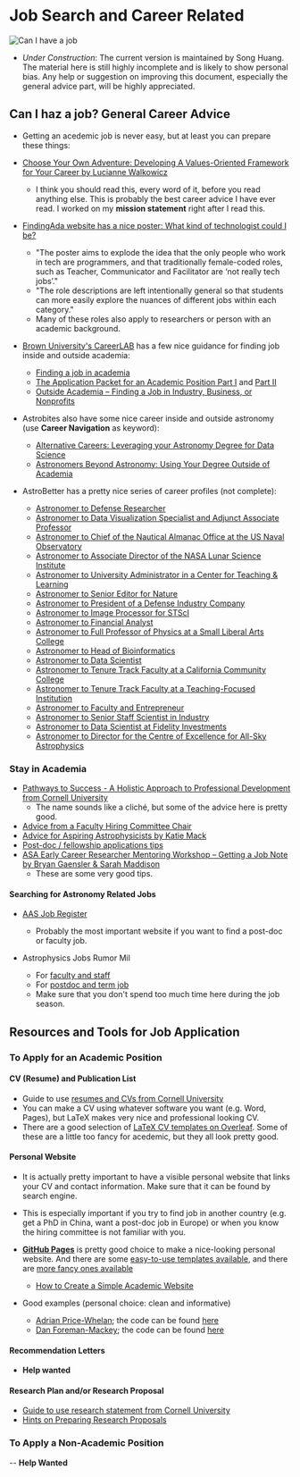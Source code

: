 # Job Search and Career Related

![Can I have a job](http://phdcomics.com/comics/archive/phd091007s.gif)

- *Under Construction*: The current version is maintained by Song Huang.
    The material here is still highly incomplete and is likely to show personal bias.
    Any help or suggestion on improving this document, especially the general advice 
    part, will be highly appreciated.

## Can I haz a job? General Career Advice

* Getting an acedemic job is never easy, but at least you can prepare these things:

* [Choose Your Own Adventure: Developing A Values-Oriented Framework for Your Career by Lucianne Walkowicz](https://arxiv.org/abs/1805.09963)
    - I think you should read this, every word of it, before you read anything else.  This is probably the best career advice I have ever read.  I worked on my **mission statement** right after I read this.

* [FindingAda website has a nice poster: What kind of technologist could I be?](https://findingada.com/blog/2018/10/08/new-careers-poster-what-kind-of-technologist-could-i-be/)
    - "The poster aims to explode the idea that the only people who work in tech are programmers, and that traditionally female-coded roles, such as Teacher, Communicator and Facilitator are ‘not really tech jobs’."
    - "The role descriptions are left intentionally general so that students can more easily explore the nuances of different jobs within each category." 
    - Many of these roles also apply to researchers or person with an academic background.

* [Brown University's CareerLAB](https://www.brown.edu/campus-life/support/careerlab/) has a few nice guidance for finding job inside and outside academia:
    - [Finding a job in academia](https://www.brown.edu/campus-life/support/careerlab/sites/brown.edu.campus-life.support.careerlab/files/uploads/DM_Chapter%202.pdf)
    - [The Application Packet for an Academic Position Part I](https://www.brown.edu/campus-life/support/careerlab/sites/brown.edu.campus-life.support.careerlab/files/uploads/DM_Chapter%203.pdf) and [Part II](https://www.brown.edu/campus-life/support/careerlab/sites/brown.edu.campus-life.support.careerlab/files/uploads/DM_Chapter%204.pdf)
    - [Outside Academia – Finding a Job in Industry, Business, or Nonprofits](https://www.brown.edu/campus-life/support/careerlab/sites/brown.edu.campus-life.support.careerlab/files/uploads/DM_Chapter%205.pdf)

* Astrobites also have some nice career inside and outside astronomy (use __Career Navigation__ as keyword):
    - [Alternative Careers: Leveraging your Astronomy Degree for Data Science](https://astrobites.org/2016/06/01/alternative-careers-leveraging-your-astronomy-degree-for-data-science/)
    - [Astronomers Beyond Astronomy: Using Your Degree Outside of Academia](https://astrobites.org/2017/01/20/astronomers-beyond-astronomy-using-your-degree-outside-of-academia/)

* AstroBetter has a pretty nice series of career profiles (not complete):
    - [Astronomer to Defense Researcher](https://www.astrobetter.com/blog/2014/09/25/career-profiles-astronomer-to-defense-researcher/)
    - [Astronomer to Data Visualization Specialist and Adjunct Associate Professor](https://www.astrobetter.com/blog/2014/10/02/career-profiles-astronomer-to-data-visualization-specialist-and-adjunct-associate-professor/)
    - [Astronomer to Chief of the Nautical Almanac Office at the US Naval Observatory](https://www.astrobetter.com/blog/2014/09/18/career-profiles-astronomer-to-chief-of-the-nautical-almanac-office-at-the-us-naval-observatory/)
    - [Astronomer to Associate Director of the NASA Lunar Science Institute](https://www.astrobetter.com/blog/2014/09/11/career-profiles-astronomer-to-associate-director-of-the-nasa-lunar-science-institute/)
    - [Astronomer to University Administrator in a Center for Teaching & Learning](https://www.astrobetter.com/blog/2014/08/28/career-profiles-astronomer-to-university-administrator-in-a-center-for-teaching-learning/)
    - [Astronomer to Senior Editor for Nature](https://www.astrobetter.com/blog/2014/09/04/career-profiles-astronomer-to-senior-editor-for-nature/)
    - [Astronomer to President of a Defense Industry Company](https://www.astrobetter.com/blog/2014/08/14/career-profiles-astronomer-to-president-of-a-defense-industry-company/)
    - [Astronomer to Image Processor for STScI](https://www.astrobetter.com/blog/2014/07/31/career-profiles-astronomer-to-image-processor-for-stsci/)
    - [Astronomer to Financial Analyst](https://www.astrobetter.com/blog/2014/07/24/career-profiles-astronomer-to-financial-analyst/)
    - [Astronomer to Full Professor of Physics at a Small Liberal Arts College](https://www.astrobetter.com/blog/2014/07/17/career-profiles-astronomer-to-full-professor-of-physics-at-a-small-liberal-arts-college/)
    - [Astronomer to Head of Bioinformatics](https://www.astrobetter.com/blog/2014/07/10/career-profiles-astronomer-to-head-of-bioinformatics/)
    - [Astronomer to Data Scientist](https://www.astrobetter.com/blog/2014/06/12/career-profiles-astronomer-to-data-scientist/)
    - [Astronomer to Tenure Track Faculty at a California Community College](https://www.astrobetter.com/blog/2014/06/05/career-profiles-astronomer-to-tenure-track-faculty-at-a-california-community-college/)
    - [Astronomer to Tenure Track Faculty at a Teaching-Focused Institution](https://www.astrobetter.com/blog/2014/05/22/career-profiles-astronomer-to-tenure-track-faculty-at-a-teaching-focused-institution/)
    - [Astronomer to Faculty and Entrepreneur](https://www.astrobetter.com/blog/2014/05/01/career-profiles-astronomer-to-faculty-and-entrepreneur/)
    - [Astronomer to Senior Staff Scientist in Industry](https://www.astrobetter.com/blog/2014/03/20/career-profiles-astronomer-to-senior-staff-scientist-in-industry/)
    - [Astronomer to Data Scientist at Fidelity Investments](https://www.astrobetter.com/blog/2014/03/13/career-profiles-astronomer-to-data-scientist-at-fidelity-investments/)
    - [Astronomer to Director for the Centre of Excellence for All-Sky Astrophysics](https://www.astrobetter.com/blog/2014/03/06/career-profiles-astronomer-to-director-for-the-centre-of-excellence-for-all-sky-astrophysics/)

### Stay in Academia

* [Pathways to Success - A Holistic Approach to Professional Development from Cornell University](https://gradschool.cornell.edu/academic-progress/pathways-to-success/)
    - The name sounds like a cliché, but some of the advice here is pretty good.
* [Advice from a Faculty Hiring Committee Chair](https://www.astrobetter.com/blog/2017/01/19/advice-from-a-faculty-hiring-committee-chair/)
* [Advice for Aspiring Astrophysicists by Katie Mack](http://www.astrokatie.com/solicited-advice)
* [Post-doc / fellowship applications tips](https://ixkael.github.io/advice/job-season-tips/)
* [ASA Early Career Researcher Mentoring Workshop – Getting a Job Note by Bryan Gaensler & Sarah Maddison](http://physics.uq.edu.au/ap/ecrmentoring/wp-content/uploads/2012/07/Gaensler-Maddison_ASA_ECR_workshop_GettingAJob-Notes.pdf)
    - These are some very good tips.

#### Searching for Astronomy Related Jobs

* [AAS Job Register](https://jobregister.aas.org/)
    - Probably the most important website if you want to find a post-doc or faculty job.

* Astrophysics Jobs Rumor Mil
    - For [faculty and staff](http://www.astrobetter.com/wiki/Rumor+Mill+Faculty-Staff)
    - For [postdoc and term job](http://www.astrobetter.com/wiki/Rumor+Mill)
    - Make sure that you don't spend too much time here during the job season.

## Resources and Tools for Job Application

### To Apply for an Academic Position 

#### CV (Resume) and Publication List

* Guide to use [resumes and CVs from Cornell University](https://gradschool.cornell.edu/academic-progress/pathways-to-success/prepare-for-your-career/take-action/resumes-and-cvs/)
* You can make a CV using whatever software you want (e.g. Word, Pages), but LaTeX makes very nice and professional looking CV.
* There are a good selection of [LaTeX CV templates on Overleaf](https://www.overleaf.com/gallery/tagged/cv). Some of these are a little too fancy for acedemic, but they all look pretty good.

#### Personal Website

* It is actually pretty important to have a visible personal website that links your CV and contact information.  Make sure that it can be found by search engine.
* This is especially important if you try to find job in another country (e.g. get a PhD in China, want a post-doc job in Europe) or when you know the hiring committee is not familiar with you.

* [__GitHub Pages__](https://pages.github.com/) is pretty good choice to make a nice-looking personal website.  And there are some [easy-to-use templates available](https://pages.github.com/themes/), and there are [more fancy ones available](https://jekyllthemes.io/github-pages-templates)
    - [How to Create a Simple Academic Website](https://marisacarlos.com/pages/create-simple-academic-website)

* Good examples (personal choice: clean and informative)
    - [Adrian Price-Whelan](http://adrian.pw/); the code can be found [here](https://github.com/adrn/adrn.github.io)
    - [Dan Foreman-Mackey](https://dfm.io/); the code can be found [here](https://github.com/dfm/dfm.io)

#### Recommendation Letters

- **Help wanted**

#### Research Plan and/or Research Proposal

* [Guide to use research statement from Cornell University](https://gradschool.cornell.edu/academic-progress/pathways-to-success/prepare-for-your-career/take-action/research-statement/)
* [Hints on Preparing Research Proposals](https://aas.org/grants-and-prizes/hints-preparing-research-proposals)

### To Apply a Non-Academic Position

-- **Help Wanted**